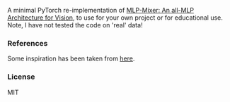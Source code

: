 
A minimal PyTorch re-implementation of [MLP-Mixer: An all-MLP Architecture for Vision](https://arxiv.org/abs/2105.01601), to use for your own project or for educational use. Note, I have not tested the code on 'real' data!

### References

Some inspiration has been taken from [here](https://github.com/rwightman/pytorch-image-models/blob/504fef4bc14bb99fb24eed4f8b6fd7435ce029bf/timm/models/mlp_mixer.py).

### License

MIT
